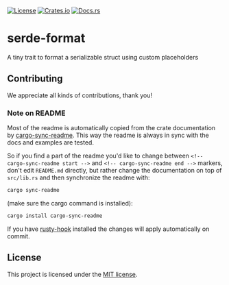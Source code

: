 [![License](https://img.shields.io/crates/l/serde-format.svg)](https://choosealicense.com/licenses/mit/)
[![Crates.io](https://img.shields.io/crates/v/serde-format.svg)](https://crates.io/crates/serde-format)
[![Docs.rs](https://docs.rs/serde-format/badge.svg)](https://docs.rs/serde-format)

<!-- cargo-sync-readme start -->

# serde-format

A tiny trait to format a serializable struct using custom placeholders

<!-- cargo-sync-readme end -->

## Contributing

We appreciate all kinds of contributions, thank you!


### Note on README

Most of the readme is automatically copied from the crate documentation by [cargo-sync-readme][].
This way the readme is always in sync with the docs and examples are tested.

So if you find a part of the readme you'd like to change between `<!-- cargo-sync-readme start -->`
and `<!-- cargo-sync-readme end -->` markers, don't edit `README.md` directly, but rather change
the documentation on top of `src/lib.rs` and then synchronize the readme with:
```bash
cargo sync-readme
```
(make sure the cargo command is installed):
```bash
cargo install cargo-sync-readme
```

If you have [rusty-hook] installed the changes will apply automatically on commit.


## License

This project is licensed under the [MIT license](LICENSE).

[cargo-sync-readme]: https://github.com/phaazon/cargo-sync-readme
[rusty-hook]: https://github.com/swellaby/rusty-hook
